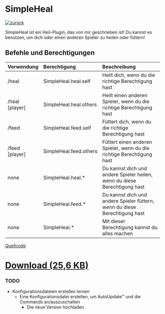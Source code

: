 # SimpleHeal
[![zurück](https://lanehd.github.io/arrow-back-icon.png)](../ "Klicke hier um zurückzugehen")

SimpleHeal ist ein Heil-Plugin, das von mir geschrieben ist!
Du kannst es benutzen, um dich oder einen anderen Spieler zu heilen oder füttern!


## Befehle und Berechtigungen

| Verwendung      | Berechtigung           | Beschreibung                                                               |
|:----------------|:-----------------------|:---------------------------------------------------------------------------|
| /heal           | SimpleHeal.heal.self   | Heilt dich, wenn du die richtige Berechtigung hast                         |
| /heal [player]  | SimpleHeal.heal.others | Heilt einen anderen Spieler, wenn du die richtige Berechtigung hast        |
| /feed           | SimpleHeal.feed.self   | Füttert dich, wenn du die richtige Berechtigung hast                       |
| /feed [player]  | SimpleHeal.feed.others | Füttert einen anderen Spieler, wenn du die richtige Berechtigung hast      |
| none            | SimpleHeal.heal.*      | Du kannst dich und andere Spieler heilen, wenn du diese Berechtigung hast  |
| none            | SimpleHeal.feed.*      | Du kannst dich und andere Spieler füttern, wenn du diese Berechtigung hast |
| none            | SimpleHeal.*           | Mit dieser Berechtigung kannst du alles machen                             |

[Quellcode](source)

# [Download (25,6 KB)](SimpleHeal.jar)

### TODO

- Konfigurationsdateien erstellen lernen
   - Eine Konfigurationsdatei erstellen, um AutoUpdate™ und die Commands an/auszuschalten
      - Die neue Version hochladen
